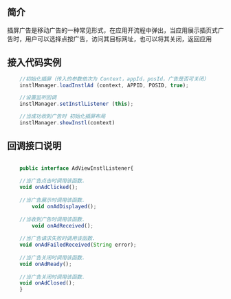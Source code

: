 ## 简介

  插屏广告是移动广告的一种常见形式，在应用开流程中弹出，当应用展示插页式广告时，用户可以选择点按广告，访问其目标网址，也可以将其关闭，返回应用
  
## 接入代码实例
```javascript
    //初始化插屏（传入的参数依次为 Context，appId，posId，广告是否可关闭）
    instlManager.loadInstlAd (context, APPID, POSID, true);

    //设置监听回调	 
    instlManager.setInstlListener (this);

    //当成功收到广告时 初始化插屏布局
    instlManager.showInstl(context)

```

## 回调接口说明
```javascript

    public interface AdViewInstlListener{
    
	//当广告点击时调用该函数. 
   	void onAdClicked();
	
	//当广告展示时调用该函数. 
    	void onAdDisplayed();
	
	//当收到广告时调用该函数. 
    	void onAdReceived();
	
	//当广告请求失败时调用该函数. 
	void onAdFailedReceived(String error);
	
	//当广告关闭时调用该函数. 
	void onAdReady();
	
	//当广告关闭时调用该函数. 
	void onAdClosed();
    }

```
